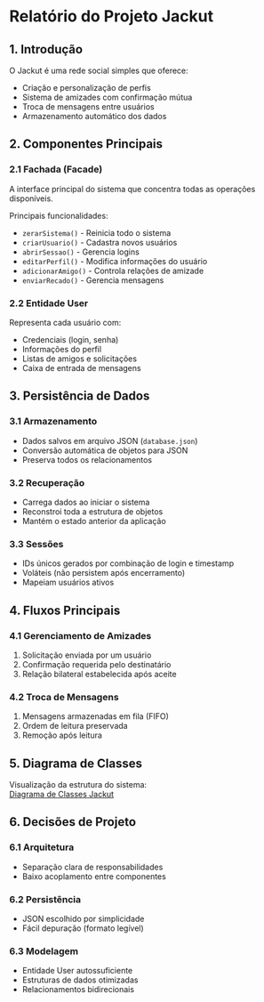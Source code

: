 # Relatório do Projeto Jackut

## 1. Introdução
O Jackut é uma rede social simples que oferece:

- Criação e personalização de perfis
- Sistema de amizades com confirmação mútua
- Troca de mensagens entre usuários
- Armazenamento automático dos dados

## 2. Componentes Principais

### 2.1 Fachada (Facade)
A interface principal do sistema que concentra todas as operações disponíveis.

Principais funcionalidades:
- `zerarSistema()` - Reinicia todo o sistema
- `criarUsuario()` - Cadastra novos usuários
- `abrirSessao()` - Gerencia logins
- `editarPerfil()` - Modifica informações do usuário
- `adicionarAmigo()` - Controla relações de amizade
- `enviarRecado()` - Gerencia mensagens

### 2.2 Entidade User
Representa cada usuário com:

- Credenciais (login, senha)
- Informações do perfil
- Listas de amigos e solicitações
- Caixa de entrada de mensagens

## 3. Persistência de Dados

### 3.1 Armazenamento
- Dados salvos em arquivo JSON (`database.json`)
- Conversão automática de objetos para JSON
- Preserva todos os relacionamentos

### 3.2 Recuperação
- Carrega dados ao iniciar o sistema
- Reconstroi toda a estrutura de objetos
- Mantém o estado anterior da aplicação

### 3.3 Sessões
- IDs únicos gerados por combinação de login e timestamp
- Voláteis (não persistem após encerramento)
- Mapeiam usuários ativos

## 4. Fluxos Principais

### 4.1 Gerenciamento de Amizades
1. Solicitação enviada por um usuário
2. Confirmação requerida pelo destinatário
3. Relação bilateral estabelecida após aceite

### 4.2 Troca de Mensagens
1. Mensagens armazenadas em fila (FIFO)
2. Ordem de leitura preservada
3. Remoção após leitura

## 5. Diagrama de Classes
Visualização da estrutura do sistema:  
[Diagrama de Classes Jackut](https://www.mermaidchart.com/raw/98404ebb-b2d9-4b47-a1fe-9390af478389)

## 6. Decisões de Projeto

### 6.1 Arquitetura
- Separação clara de responsabilidades
- Baixo acoplamento entre componentes

### 6.2 Persistência
- JSON escolhido por simplicidade
- Fácil depuração (formato legível)

### 6.3 Modelagem
- Entidade User autossuficiente
- Estruturas de dados otimizadas
- Relacionamentos bidirecionais